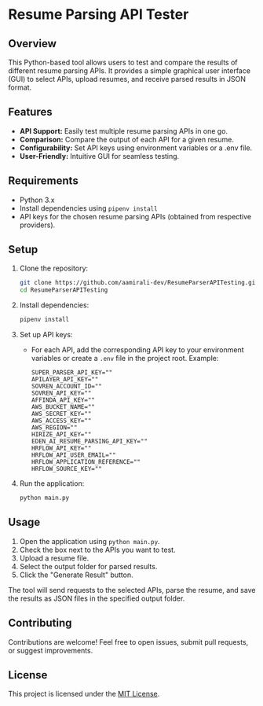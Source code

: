 # Resume Parsing API Tester

## Overview

This Python-based tool allows users to test and compare the results of different resume parsing APIs. It provides a simple graphical user interface (GUI) to select APIs, upload resumes, and receive parsed results in JSON format.

## Features

- **API Support:** Easily test multiple resume parsing APIs in one go.
- **Comparison:** Compare the output of each API for a given resume.
- **Configurability:** Set API keys using environment variables or a .env file.
- **User-Friendly:** Intuitive GUI for seamless testing.

## Requirements

- Python 3.x
- Install dependencies using `pipenv install`
- API keys for the chosen resume parsing APIs (obtained from respective providers).

## Setup

1. Clone the repository:

    ```bash
    git clone https://github.com/aamirali-dev/ResumeParserAPITesting.git
    cd ResumeParserAPITesting
    ```

2. Install dependencies:

    ```bash
    pipenv install
    ```

3. Set up API keys:

    - For each API, add the corresponding API key to your environment variables or create a `.env` file in the project root. Example:

        ```env
        SUPER_PARSER_API_KEY=""
        APILAYER_API_KEY=""
        SOVREN_ACCOUNT_ID=""
        SOVREN_API_KEY=""
        AFFINDA_API_KEY=""
        AWS_BUCKET_NAME=""
        AWS_SECRET_KEY=""
        AWS_ACCESS_KEY=""
        AWS_REGION=""
        HIRIZE_API_KEY=""
        EDEN_AI_RESUME_PARSING_API_KEY=""
        HRFLOW_API_KEY=""
        HRFLOW_API_USER_EMAIL=""
        HRFLOW_APPLICATION_REFERENCE=""
        HRFLOW_SOURCE_KEY=""
        ```

4. Run the application:

    ```bash
    python main.py
    ```

## Usage

1. Open the application using `python main.py`.
2. Check the box next to the APIs you want to test.
3. Upload a resume file.
4. Select the output folder for parsed results.
5. Click the "Generate Result" button.

The tool will send requests to the selected APIs, parse the resume, and save the results as JSON files in the specified output folder.

## Contributing

Contributions are welcome! Feel free to open issues, submit pull requests, or suggest improvements.

## License

This project is licensed under the [MIT License](LICENSE).
